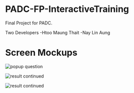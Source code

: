 # PADC-FP-InteractiveTraining
Final Project for PADC.

Two Developers
-Htoo Maung Thait
-Nay Lin Aung

# Screen Mockups
![popup question](https://cloud.githubusercontent.com/assets/6089226/18230108/f727b488-72b7-11e6-832b-e23519a51ed0.png)

![result continued](https://cloud.githubusercontent.com/assets/6089226/18230131/040e97b6-72b8-11e6-8ba9-a38bb6e1054f.png)

![result continued](https://i.ytimg.com/vi/R-3nQX8EE8o/maxresdefault.jpg)


